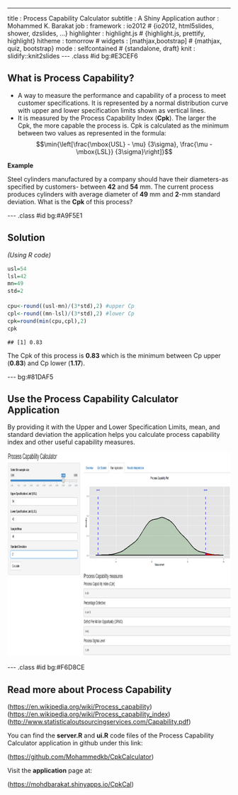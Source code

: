 ---
title       : Process Capability Calculator
subtitle    : A Shiny Application
author      : Mohammed K. Barakat
job         : 
framework   : io2012        # {io2012, html5slides, shower, dzslides, ...}
highlighter : highlight.js  # {highlight.js, prettify, highlight}
hitheme     : tomorrow      # 
widgets     : [mathjax,bootstrap]            # {mathjax, quiz, bootstrap}
mode        : selfcontained # {standalone, draft}
knit        : slidify::knit2slides
--- .class #id bg:#E3CEF6

## What is Process Capability?

* A way to measure the performance and capability of a process to meet customer specifications. It is represented by a normal distribution curve with upper and lower specification limits shown as vertical lines. 
* It is measured by the Process Capability Index (**Cpk**). The larger the Cpk, the more capable the process is. Cpk is calculated as the minimum between two values as represented in the formula:
$$\min{\left[\frac{\mbox{USL} - \mu} {3\sigma}, \frac{\mu - \mbox{LSL}} {3\sigma}\right]}$$

**Example**

Steel cylinders manufactured by a company should have their diameters-as specified by customers- between **42** and **54** mm. The current process produces cylinders with average diameter of **49** mm and **2**-mm standard deviation. What is the **Cpk** of this process?

--- .class #id bg:#A9F5E1

## Solution

*(Using R code)*


```r
usl=54
lsl=42
mn=49
std=2

cpu<-round((usl-mn)/(3*std),2) #upper Cp
cpl<-round((mn-lsl)/(3*std),2) #lower Cp
cpk=round(min(cpu,cpl),2)
cpk
```

```
## [1] 0.83
```

The Cpk of this process is **0.83** which is the minimum between Cp upper (**0.83**) and Cp lower (**1.17**).

--- bg:#81DAF5

## Use the Process Capability Calculator Application

By providing it with the Upper and Lower Specification Limits, mean, and standard deviation the application helps you calculate process capability index and other useful capability measures.

<div style='text-align: center;'>
    <img height='460' src='assets/fig/AppImage.png' />
</div>

--- .class #id bg:#F6D8CE

## Read more about Process Capability

(https://en.wikipedia.org/wiki/Process_capability)
(https://en.wikipedia.org/wiki/Process_capability_index)
(http://www.statisticaloutsourcingservices.com/Capability.pdf)

You can find the **server.R** and **ui.R** code files of the Process Capability Calculator application in github under this link:

(https://github.com/Mohammedkb/CpkCalculator)

Visit the **application** page at:

(https://mohdbarakat.shinyapps.io/CpkCal)
